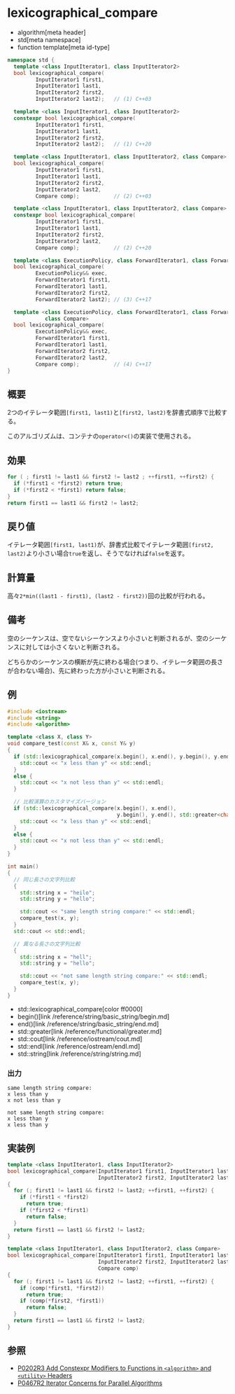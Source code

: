 # lexicographical_compare
* algorithm[meta header]
* std[meta namespace]
* function template[meta id-type]

```cpp
namespace std {
  template <class InputIterator1, class InputIterator2>
  bool lexicographical_compare(
         InputIterator1 first1,
         InputIterator1 last1,
         InputIterator2 first2,
         InputIterator2 last2);   // (1) C++03

  template <class InputIterator1, class InputIterator2>
  constexpr bool lexicographical_compare(
         InputIterator1 first1,
         InputIterator1 last1,
         InputIterator2 first2,
         InputIterator2 last2);   // (1) C++20

  template <class InputIterator1, class InputIterator2, class Compare>
  bool lexicographical_compare(
         InputIterator1 first1,
         InputIterator1 last1,
         InputIterator2 first2,
         InputIterator2 last2,
         Compare comp);           // (2) C++03

  template <class InputIterator1, class InputIterator2, class Compare>
  constexpr bool lexicographical_compare(
         InputIterator1 first1,
         InputIterator1 last1,
         InputIterator2 first2,
         InputIterator2 last2,
         Compare comp);           // (2) C++20

  template <class ExecutionPolicy, class ForwardIterator1, class ForwardIterator2>
  bool lexicographical_compare(
         ExecutionPolicy&& exec,
         ForwardIterator1 first1,
         ForwardIterator1 last1,
         ForwardIterator2 first2,
         ForwardIterator2 last2); // (3) C++17

  template <class ExecutionPolicy, class ForwardIterator1, class ForwardIterator2,
            class Compare>
  bool lexicographical_compare(
         ExecutionPolicy&& exec,
         ForwardIterator1 first1,
         ForwardIterator1 last1,
         ForwardIterator2 first2,
         ForwardIterator2 last2,
         Compare comp);           // (4) C++17
}
```

## 概要
2つのイテレータ範囲`[first1, last1)`と`[first2, last2)`を辞書式順序で比較する。

このアルゴリズムは、コンテナの`operator<()`の実装で使用される。


## 効果
```cpp
for ( ; first1 != last1 && first2 != last2 ; ++first1, ++first2) {
  if (*first1 < *first2) return true;
  if (*first2 < *first1) return false;
}
return first1 == last1 && first2 != last2;
```


## 戻り値
イテレータ範囲`[first1, last1)`が、辞書式比較でイテレータ範囲`[first2, last2)`より小さい場合`true`を返し、そうでなければ`false`を返す。


## 計算量
高々`2*min((last1 - first1), (last2 - first2))`回の比較が行われる。


## 備考
空のシーケンスは、空でないシーケンスより小さいと判断されるが、空のシーケンスに対しては小さくないと判断される。

どちらかのシーケンスの横断が先に終わる場合(つまり、イテレータ範囲の長さが合わない場合)、先に終わった方が小さいと判断される。


## 例
```cpp example
#include <iostream>
#include <string>
#include <algorithm>

template <class X, class Y>
void compare_test(const X& x, const Y& y)
{
  if (std::lexicographical_compare(x.begin(), x.end(), y.begin(), y.end())) {
    std::cout << "x less than y" << std::endl;
  }
  else {
    std::cout << "x not less than y" << std::endl;
  }

  // 比較演算のカスタマイズバージョン
  if (std::lexicographical_compare(x.begin(), x.end(),
                                   y.begin(), y.end(), std::greater<char>())) {
    std::cout << "x less than y" << std::endl;
  }
  else {
    std::cout << "x not less than y" << std::endl;
  }
}

int main()
{
  // 同じ長さの文字列比較
  {
    std::string x = "heilo";
    std::string y = "hello";

    std::cout << "same length string compare:" << std::endl;
    compare_test(x, y);
  }
  std::cout << std::endl;

  // 異なる長さの文字列比較
  {
    std::string x = "hell";
    std::string y = "hello";

    std::cout << "not same length string compare:" << std::endl;
    compare_test(x, y);
  }
}
```
* std::lexicographical_compare[color ff0000]
* begin()[link /reference/string/basic_string/begin.md]
* end()[link /reference/string/basic_string/end.md]
* std::greater[link /reference/functional/greater.md]
* std::cout[link /reference/iostream/cout.md]
* std::endl[link /reference/ostream/endl.md]
* std::string[link /reference/string/string.md]

### 出力
```
same length string compare:
x less than y
x not less than y

not same length string compare:
x less than y
x less than y
```


## 実装例
```cpp
template <class InputIterator1, class InputIterator2>
bool lexicographical_compare(InputIterator1 first1, InputIterator1 last1,
                             InputIterator2 first2, InputIterator2 last2)
{
  for (; first1 != last1 && first2 != last2; ++first1, ++first2) {
    if (*first1 < *first2)
      return true;
    if (*first2 < *first1)
      return false;
  }
  return first1 == last1 && first2 != last2;
}

template <class InputIterator1, class InputIterator2, class Compare>
bool lexicographical_compare(InputIterator1 first1, InputIterator1 last1,
                             InputIterator2 first2, InputIterator2 last2,
                             Compare comp)
{
  for (; first1 != last1 && first2 != last2; ++first1, ++first2) {
    if (comp(*first1, *first2))
      return true;
    if (comp(*first2, *first1))
      return false;
  }
  return first1 == last1 && first2 != last2;
}
```


## 参照
- [P0202R3 Add Constexpr Modifiers to Functions in `<algorithm>` and `<utility>` Headers](http://www.open-std.org/jtc1/sc22/wg21/docs/papers/2017/p0202r3.html)
- [P0467R2 Iterator Concerns for Parallel Algorithms](http://www.open-std.org/jtc1/sc22/wg21/docs/papers/2017/p0467r2.html)
